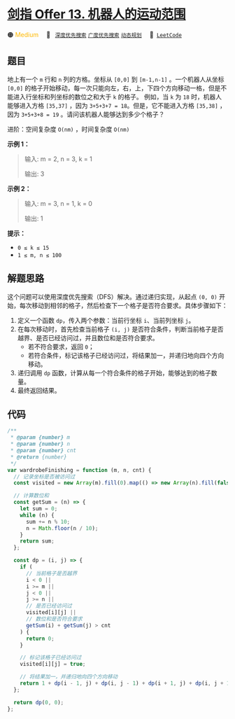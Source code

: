 # [剑指 Offer 13. 机器人的运动范围](https://leetcode.cn/problems/ji-qi-ren-de-yun-dong-fan-wei-lcof)

🟠 <font color=#ffb800>Medium</font>&emsp; 🔖&ensp; [`深度优先搜索`](/leetcode/outline/tag/depth-first-search.md) [`广度优先搜索`](/leetcode/outline/tag/breadth-first-search.md) [`动态规划`](/leetcode/outline/tag/dynamic-programming.md)&emsp; 🔗&ensp;[`LeetCode`](https://leetcode.cn/problems/ji-qi-ren-de-yun-dong-fan-wei-lcof)

## 题目

地上有一个 `m` 行和 `n` 列的方格。坐标从 `[0,0]` 到 `[m-1,n-1]` 。一个机器人从坐标 `[0,0]` 的格子开始移动，每一次只能向左，右，上，下四个方向移动一格，但是不能进入行坐标和列坐标的数位之和大于 `k` 的格子。 例如，当 `k` 为 `18` 时，机器人能够进入方格 `[35,37]` ，因为 `3+5+3+7 = 18`。但是，它不能进入方格 `[35,38]` ，因为 `3+5+3+8 = 19` 。请问该机器人能够达到多少个格子？

进阶：空间复杂度 `O(nm)` ，时间复杂度 `O(nm)`

**示例 1：**

> 输入: m = 2, n = 3, k = 1
>
> 输出: 3

**示例 2：**

> 输入: m = 3, n = 1, k = 0
>
> 输出: 1

**提示：**

- `0 ≤ k ≤ 15`
- `1 ≤ m, n ≤ 100`

## 解题思路

这个问题可以使用深度优先搜索（DFS）解决。通过递归实现，从起点 `(0, 0)` 开始，每次移动到相邻的格子，然后检查下一个格子是否符合要求。具体步骤如下：

1. 定义一个函数 `dp`，传入两个参数：当前行坐标 `i`、当前列坐标 `j`。
2. 在每次移动时，首先检查当前格子 `(i, j)` 是否符合条件，判断当前格子是否越界、是否已经访问过，并且数位和是否符合要求。
   - 若不符合要求，返回 `0`；
   - 若符合条件，标记该格子已经访问过，将结果加一，并递归地向四个方向移动。
3. 递归调用 `dp` 函数，计算从每一个符合条件的格子开始，能够达到的格子数量。
4. 最终返回结果。

## 代码

```javascript
/**
 * @param {number} m
 * @param {number} n
 * @param {number} cnt
 * @return {number}
 */
var wardrobeFinishing = function (m, n, cnt) {
  // 记录坐标是否被访问过
  const visited = new Array(m).fill(0).map(() => new Array(n).fill(false));

  // 计算数位和
  const getSum = (n) => {
    let sum = 0;
    while (n) {
      sum += n % 10;
      n = Math.floor(n / 10);
    }
    return sum;
  };

  const dp = (i, j) => {
    if (
      // 当前格子是否越界
      i < 0 ||
      i >= m ||
      j < 0 ||
      j >= n ||
      // 是否已经访问过
      visited[i][j] ||
      // 数位和是否符合要求
      getSum(i) + getSum(j) > cnt
    ) {
      return 0;
    }

    // 标记该格子已经访问过
    visited[i][j] = true;

    // 将结果加一，并递归地向四个方向移动
    return 1 + dp(i - 1, j) + dp(i, j - 1) + dp(i + 1, j) + dp(i, j + 1);
  };

  return dp(0, 0);
};
```
